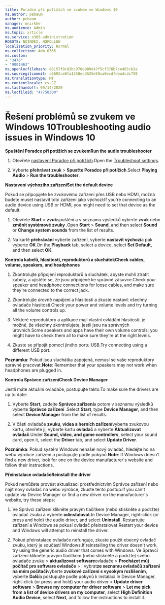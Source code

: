 ```yaml
---
title: Poradce při potížích se zvukem ve Windows 10
ms.author: pebaum
author: pebaum
manager: mnirkhe
ms.audience: Admin
ms.topic: article
ms.service: o365-administration
ROBOTS: NOINDEX, NOFOLLOW
localization_priority: Normal
ms.collection: Adm_O365
ms.custom:
- "3476"
- "9001463"
ms.openlocfilehash: 88157f9c82bc970e989d47f5cf376b7ce485cb2a
ms.sourcegitcommit: c6692ce0fa1358ec3529e59ca0ecdfdea4cdc759
ms.translationtype: MT
ms.contentlocale: cs-CZ
ms.lasthandoff: 09/14/2020
ms.locfileid: "47750300"
---
```

# <a name="troubleshooting-audio-issues-in-windows-10"></a><span data-ttu-id="5dbc3-102">Řešení problémů se zvukem ve Windows 10</span><span class="sxs-lookup"><span data-stu-id="5dbc3-102">Troubleshooting audio issues in Windows 10</span></span>

<span data-ttu-id="5dbc3-103">**Spuštění Poradce při potížích se zvukem**</span><span class="sxs-lookup"><span data-stu-id="5dbc3-103">**Run the audio troubleshooter**</span></span>

1.  <span data-ttu-id="5dbc3-104">Otevřete [nastavení Poradce při potížích](ms-settings:troubleshoot).</span><span class="sxs-lookup"><span data-stu-id="5dbc3-104">Open the [Troubleshoot settings](ms-settings:troubleshoot).</span></span>

2.  <span data-ttu-id="5dbc3-105">Vyberte **přehrávat zvuk**  >  **Spusťte Poradce při potížích**.</span><span class="sxs-lookup"><span data-stu-id="5dbc3-105">Select **Playing Audio** > **Run the troubleshooter**.</span></span>

<span data-ttu-id="5dbc3-106">**Nastavení výchozího zařízení**</span><span class="sxs-lookup"><span data-stu-id="5dbc3-106">**Set the default device**</span></span>

<span data-ttu-id="5dbc3-107">Pokud se připojujete ke zvukovému zařízení přes USB nebo HDMI, možná budete muset nastavit toto zařízení jako výchozí:</span><span class="sxs-lookup"><span data-stu-id="5dbc3-107">If you're connecting to an audio device using USB or HDMI, you might need to set that device as the default:</span></span>

1. <span data-ttu-id="5dbc3-108">Otevřete **Start**  >  **zvuk**spuštění a v seznamu výsledků vyberte **zvuk** nebo **změnit systémové zvuky** .</span><span class="sxs-lookup"><span data-stu-id="5dbc3-108">Open **Start** > **Sound**, and then select **Sound** or **Change system sounds** from the list of results.</span></span>

2.  <span data-ttu-id="5dbc3-109">Na kartě **přehrávání** vyberte zařízení, vyberte **nastavit výchozí**a pak vyberte **OK**.</span><span class="sxs-lookup"><span data-stu-id="5dbc3-109">On the **Playback** tab, select a device, select **Set Default**, and then select **OK**.</span></span>

<span data-ttu-id="5dbc3-110">**Kontrola kabelů, hlasitosti, reproduktorů a sluchátek**</span><span class="sxs-lookup"><span data-stu-id="5dbc3-110">**Check cables, volume, speakers, and headphones**</span></span>

1. <span data-ttu-id="5dbc3-111">Zkontrolujte připojení reproduktorů a sluchátek, abyste mohli ztratit kabely, a ujistěte se, že jsou připojené ke správné zásuvce.</span><span class="sxs-lookup"><span data-stu-id="5dbc3-111">Check your speaker and headphone connections for loose cables, and make sure they're connected to the correct jack.</span></span>

2. <span data-ttu-id="5dbc3-112">Zkontrolujte úrovně napájení a hlasitosti a zkuste nastavit všechny ovladače hlasitosti.</span><span class="sxs-lookup"><span data-stu-id="5dbc3-112">Check your power and volume levels and try turning all the volume controls up.</span></span>

3. <span data-ttu-id="5dbc3-113">Některé reproduktory a aplikace mají vlastní ovládání hlasitosti. je možné, že všechny zkontrolujete, jestli jsou na správných úrovních.</span><span class="sxs-lookup"><span data-stu-id="5dbc3-113">Some speakers and apps have their own volume controls; you might have to check them all to make sure they're at the right levels.</span></span>

4. <span data-ttu-id="5dbc3-114">Zkuste se připojit pomocí jiného portu USB.</span><span class="sxs-lookup"><span data-stu-id="5dbc3-114">Try connecting using a different USB port.</span></span>

<span data-ttu-id="5dbc3-115">**Poznámka**: Pokud jsou sluchátka zapojená, nemusí se vaše reproduktory správně pracovat.</span><span class="sxs-lookup"><span data-stu-id="5dbc3-115">**Note**: Remember that your speakers may not work when headphones are plugged in.</span></span>

<span data-ttu-id="5dbc3-116">**Kontrola Správce zařízení**</span><span class="sxs-lookup"><span data-stu-id="5dbc3-116">**Check Device Manager**</span></span>

<span data-ttu-id="5dbc3-117">Jestli máte aktuální ovladače, postupujte takto:</span><span class="sxs-lookup"><span data-stu-id="5dbc3-117">To make sure the drivers are up to date:</span></span>

1. <span data-ttu-id="5dbc3-118">Vyberte **Start**, zadejte **Správce zařízení**a potom v seznamu výsledků vyberte **Správce zařízení** .</span><span class="sxs-lookup"><span data-stu-id="5dbc3-118">Select **Start**, type **Device Manager**, and then select **Device Manager** from the list of results.</span></span>

2. <span data-ttu-id="5dbc3-119">V části ovladače **zvuku, videa a herních zařízení**vyberte zvukovou kartu, otevřete ji, vyberte kartu **ovladač** a vyberte **Aktualizovat ovladač**.</span><span class="sxs-lookup"><span data-stu-id="5dbc3-119">Under **Sound, video, and game controllers**, select your sound card, open it, select the **Driver** tab, and select **Update Driver**.</span></span>

<span data-ttu-id="5dbc3-120">**Poznámka**: Pokud systém Windows nenašel nový ovladač, hledejte ho na webu výrobce zařízení a postupujte podle pokynů.</span><span class="sxs-lookup"><span data-stu-id="5dbc3-120">**Note**: If Windows doesn't find a new driver, look for one on the device manufacturer's website and follow their instructions.</span></span>

<span data-ttu-id="5dbc3-121">**Přeinstalace ovladače**</span><span class="sxs-lookup"><span data-stu-id="5dbc3-121">**Reinstall the driver**</span></span>

<span data-ttu-id="5dbc3-122">Pokud nemůžete provést aktualizaci prostřednictvím Správce zařízení nebo najít nový ovladač na webu výrobce, zkuste tento postup:</span><span class="sxs-lookup"><span data-stu-id="5dbc3-122">If you can't update via Device Manager or find a new driver on the manufacturer's website, try these steps:</span></span>

1. <span data-ttu-id="5dbc3-123">Ve Správci zařízení klikněte pravým tlačítkem (nebo stiskněte a podržte) ovladač zvuku a vyberte **odinstalovat**.</span><span class="sxs-lookup"><span data-stu-id="5dbc3-123">In Device Manager, right-click (or press and hold) the audio driver, and select **Uninstall**.</span></span> <span data-ttu-id="5dbc3-124">Restartujte zařízení a Windows se pokusí ovladač přeinstalovat.</span><span class="sxs-lookup"><span data-stu-id="5dbc3-124">Restart your device and Windows will attempt to reinstall the driver.</span></span>

2. <span data-ttu-id="5dbc3-125">Pokud přeinstalace ovladače nefunguje, zkuste použít obecný ovladač zvuku, který je součástí Windows.</span><span class="sxs-lookup"><span data-stu-id="5dbc3-125">If reinstalling the driver doesn't work, try using the generic audio driver that comes with Windows.</span></span> <span data-ttu-id="5dbc3-126">Ve Správci zařízení klikněte pravým tlačítkem (nebo stiskněte a podržte) svého ovladače zvuku > **aktualizovat software**ovladače  >  **Procházet můj počítač pro software ovladače**  >  : vybrat**ze seznamu ovladačů zařízení na mém počítači**vyberte **zvukové zařízení s vysokým rozlišením**, vyberte **Další**a postupujte podle pokynů k instalaci.</span><span class="sxs-lookup"><span data-stu-id="5dbc3-126">In Device Manager, right-click (or press and hold) your audio driver > **Update driver software** > **Browse my computer for driver software** > **Let me pick from a list of device drivers on my computer**, select **High Definition Audio Device**, select **Next**, and follow the instructions to install it.</span></span>
